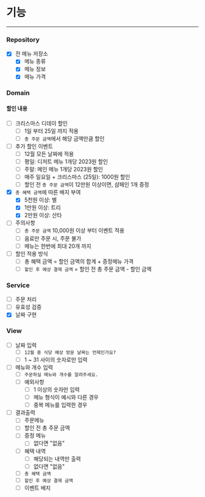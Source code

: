 # 기능

---

### Repository

- [X] 전 메뉴 저장소
    - [X] 메뉴 종류
    - [X] 메뉴 정보
    - [X] 메뉴 가격

### Domain

#### 할인 내용

- [ ] 크리스마스 디데이 할인
    - [ ] 1일 부터 25일 까지 적용
    - [ ] `총 주문 금액`에서 해당 금액만큼 할인
- [ ] 추가 할인 이벤트
    - [ ] 12월 모든 날짜에 적용
    - [ ] 평일: 디저트 메뉴 1개당 2023원 할인
    - [ ] 주말: 메인 메뉴 1개당 2023원 할인
    - [ ] 매주 일요일 + 크리스마스 (25일): 1000원 할인
    - [ ] 할인 전 `총 주문 금액`이 12만원 이상이면, 샴페인 1개 증정
- [X] `총 혜택 금액`에 따른 배지 부여
    - [X] 5천원 이상: 별
    - [X] 1만원 이상: 트리
    - [X] 2만원 이상: 산타
- [ ] 주의사항
    - [ ] `총 주문 금액` 10,000원 이상 부터 이벤트 적용
    - [ ] 음료만 주문 시, 주문 불가
    - [ ] 메뉴는 한번에 최대 20개 까지
- [ ] 할인 적용 방식
    - [ ] 총 혜택 금액 = 할인 금액의 합계 + 증정메뉴 가격
    - [ ] `할인 후 예상 결제 금액` = 할인 전 총 주문 금액 - 할인 금액

### Service

- [ ] 주문 처리
- [ ] 유효성 검증
- [X] 날짜 구현

### View

- [ ] 날짜 입력
    - [ ] `12월 중 식당 예상 방문 날짜는 언제인가요?`
    - [ ] 1 ~ 31 사이의 숫자로만 입력
- [ ] 메뉴와 개수 입력
    - [ ] `주문하실 메뉴와 개수를 알려주세요.`
    - [ ] 예외사항
        - [ ] 1 이상의 숫자만 입력
        - [ ] 메뉴 형식이 예시와 다른 경우
        - [ ] 중복 메뉴를 입력한 경우
- [ ] 결과출력
    - [ ] 주문메뉴
    - [ ] 할인 전 총 주문 금액
    - [ ] 증정 메뉴
        - [ ] 없다면 "없음"
    - [ ] 혜택 내역
        - [ ] 해당되는 내역만 출력
        - [ ] 없다면 "없음"
    - [ ] `총 혜택 금액`
    - [ ] `할인 후 예상 결제 금액`
    - [ ] 이벤트 배지
